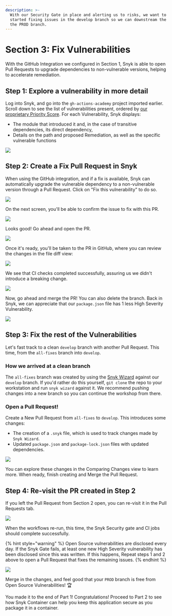```yaml
---
description: >-
  With our Security Gate in place and alerting us to risks, we want to get
  started fixing issues in the develop branch so we can downstream the fixes to
  the PROD branch.
---
```


# Section 3: Fix Vulnerabilities

With the GitHub Integration we configured in Section 1, Snyk is able to open Pull Requests to upgrade dependencies to non-vulnerable versions, helping to accelerate remediation.

## Step 1: Explore a vulnerability in more detail

Log into Snyk, and go into the `gh-actions-academy` project imported earlier. Scroll down to see the list of vulnerabilities present, ordered by [our proprietary Priority Score](https://snyk.io/blog/snyk-priority-score/). For each Vulnerability, Snyk displays:

* The module that introduced it and, in the case of transitive dependencies, its direct dependency,
* Details on the path and proposed Remediation, as well as the specific vulnerable functions

![](https://partner-workshop-assets.s3.us-east-2.amazonaws.com/snyk-vuln.png)

## Step 2: Create a Fix Pull Request in Snyk

When using the GitHub integration, and if a fix is available, Snyk can automatically upgrade the vulnerable dependency to a non-vulnerable version through a Pull Request. Click on "Fix this vulnerability" to do so.

![](https://partner-workshop-assets.s3.us-east-2.amazonaws.com/snyk-fixvuln.png)

On the next screen, you'll be able to confirm the issue to fix with this PR.

![](https://partner-workshop-assets.s3.us-east-2.amazonaws.com/snyk-prconfirm.png)

Looks good! Go ahead and open the PR.

![](https://partner-workshop-assets.s3.us-east-2.amazonaws.com/snyk-propen.png)

Once it's ready, you'll be taken to the PR in GitHub, where you can review the changes in the file diff view:

![](https://partner-workshop-assets.s3.us-east-2.amazonaws.com/gh-prdiff.png)

We see that CI checks completed successfully, assuring us we didn't introduce a breaking change.

![](https://partner-workshop-assets.s3.us-east-2.amazonaws.com/gh-prchecks.png)

Now, go ahead and merge the PR! You can also delete the branch. Back in Snyk, we can appreciate that our `package.json` file has 1 less High Severity Vulnerability.

![](https://partner-workshop-assets.s3.us-east-2.amazonaws.com/snyk-postpr.png)

## Step 3: Fix the rest of the Vulnerabilities

Let's fast track to a clean `develop` branch with another Pull Request. This time, from the `all-fixes` branch into `develop`.

### How we arrived at a clean branch

The `all-fixes` branch was created by using the [Snyk Wizard](https://support.snyk.io/hc/en-us/articles/360003851357-Manage-vulnerability-results-with-the-Snyk-CLI-wizard) against our `develop` branch. If you'd rather do this yourself, `git clone` the repo to your workstation and run `snyk wizard` against it. We recommend pushing changes into a new branch so you can continue the workshop from there.

### Open a Pull Request!

Create a New Pull Request from `all-fixes` to `develop`. This introduces some changes:

* The creation of a `.snyk` file, which is used to track changes made by `Snyk Wizard`. 
* Updated `package.json` and `package-lock.json` files with updated dependencies.

![](https://partner-workshop-assets.s3.us-east-2.amazonaws.com/gh-allfixpr.png)

You can explore these changes in the Comparing Changes view to learn more. When ready, finish creating and Merge the Pull Request.

## Step 4: Re-visit the PR created in Step 2

If you left the Pull Request from Section 2 open, you can re-visit it in the Pull Requests tab.

![](https://partner-workshop-assets.s3.us-east-2.amazonaws.com/gh-postfixes.png)

When the workflows re-run, this time, the Snyk Security gate and CI jobs should complete successfully.

{% hint style="warning" %}
Open Source vulnerabilities are disclosed every day. If the Snyk Gate fails, at least one new High Severity vulnerability has been disclosed since this was written. If this happens, Repeat steps 1 and 2 above to open a Pull Request that fixes the remaining issues.
{% endhint %}

![](https://partner-workshop-assets.s3.us-east-2.amazonaws.com/gh-postfixchecks.png)

Merge in the changes, and feel good that your `PROD` branch is free from Open Source Vulnerabilities! 🏆

You made it to the end of Part 1! Congratulations! Proceed to Part 2 to see how Snyk Container can help you keep this application secure as you package it in a container.

